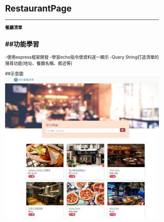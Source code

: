 # RestaurantPage
---
**餐廳清單**

##功能學習
---
-使用express框架開發
-學習echo指令使資料逐一顯示
-Query String打造清單的搜尋功能(地址、餐廳名稱、敘述等)

##示意圖
![RestaurantPageImg](public/imgs/RestaurantImg.jpg)
